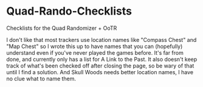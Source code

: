 # Quad-Rando-Checklists
Checklists for the Quad Randomizer + OoTR

I don't like that most trackers use location names like "Compass Chest" and "Map Chest" so I wrote this up to have names that you can (hopefully) understand even if you've never played the games before.
It's far from done, and currently only has a list for A Link to the Past. It also doesn't keep track of what's been checked off after closing the page, so be wary of that until I find a solution. And Skull Woods needs better location names, I have no clue what to name them.

